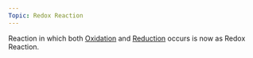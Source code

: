 ```yaml
---
Topic: Redox Reaction
---
```

Reaction in which both [Oxidation](Jee/Chemistry/Electrochemistry/Oxidation.md) and [Reduction](Jee/Chemistry/Electrochemistry/Reduction.md) occurs is now as Redox Reaction.